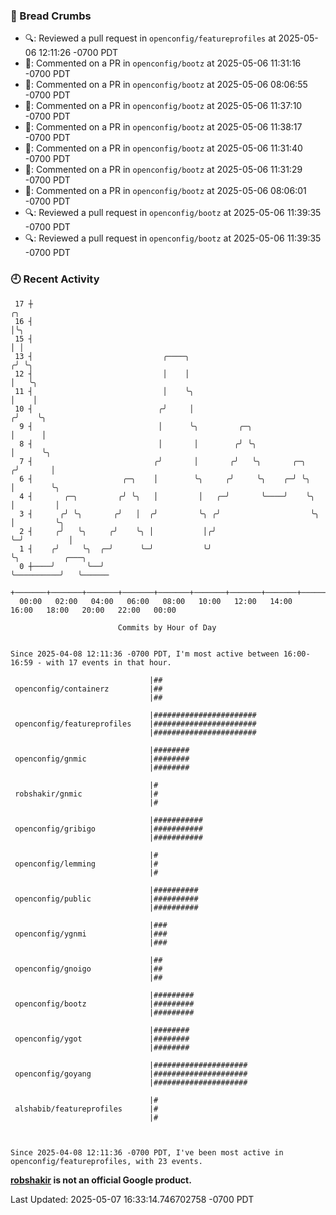 ### 🍞 Bread Crumbs

 * 🔍: Reviewed a pull request in  `openconfig/featureprofiles` at 2025-05-06 12:11:26 -0700 PDT
 * 💬: Commented on a PR in  `openconfig/bootz` at 2025-05-06 11:31:16 -0700 PDT
 * 💬: Commented on a PR in  `openconfig/bootz` at 2025-05-06 08:06:55 -0700 PDT
 * 💬: Commented on a PR in  `openconfig/bootz` at 2025-05-06 11:37:10 -0700 PDT
 * 💬: Commented on a PR in  `openconfig/bootz` at 2025-05-06 11:38:17 -0700 PDT
 * 💬: Commented on a PR in  `openconfig/bootz` at 2025-05-06 11:31:40 -0700 PDT
 * 💬: Commented on a PR in  `openconfig/bootz` at 2025-05-06 11:31:29 -0700 PDT
 * 💬: Commented on a PR in  `openconfig/bootz` at 2025-05-06 08:06:01 -0700 PDT
 * 🔍: Reviewed a pull request in  `openconfig/bootz` at 2025-05-06 11:39:35 -0700 PDT
 * 🔍: Reviewed a pull request in  `openconfig/bootz` at 2025-05-06 11:39:35 -0700 PDT

### 🕘 Recent Activity
```
 17 ┼                                                                    ╭╮
 16 ┤                                                                    │╰╮
 15 ┤                                                                    │ │
 13 ┤                             ╭────╮                                ╭╯ ╰╮
 12 ┤                             │    │                                │   ╰╮
 11 ┤                             │    ╰╮                               │    │
 10 ┤                            ╭╯     │                              ╭╯    ╰╮
  9 ┤                            │      ╰╮         ╭─╮                 │      │
  8 ┤                            │       │        ╭╯ ╰╮                │      ╰╮
  7 ┤                           ╭╯       │       ╭╯   ╰╮       ╭─╮    ╭╯       │
  6 ┤                    ╭─╮    │        ╰╮     ╭╯     ╰╮    ╭─╯ ╰╮   │        ╰╮
  4 ┤       ╭─╮         ╭╯ ╰╮   │         │   ╭─╯       ╰────╯    ╰╮  │         │
  3 ┤      ╭╯ ╰╮       ╭╯   │  ╭╯         ╰╮ ╭╯                    ╰╮ │         ╰╮
  2 ┤     ╭╯   ╰╮     ╭╯    ╰╮ │           │╭╯                      ╰─╯          │
  1 ┤    ╭╯     ╰╮  ╭─╯      ╰─╯           ╰╯                                    ╰╮          ╭───╮
  0 ┼────╯       ╰──╯                                                             ╰──────────╯   ╰──────
    +───────+───────+───────+───────+───────+───────+───────+───────+───────+───────+───────+───────+────
  00:00   02:00   04:00   06:00   08:00   10:00   12:00   14:00   16:00   18:00   20:00   22:00   00:00   

						Commits by Hour of Day


Since 2025-04-08 12:11:36 -0700 PDT, I'm most active between 16:00-16:59 - with 17 events in that hour.

```



```
                               |##
 openconfig/containerz         |##
                               |##

                               |#######################
 openconfig/featureprofiles    |#######################
                               |#######################

                               |########
 openconfig/gnmic              |########
                               |########

                               |#
 robshakir/gnmic               |#
                               |#

                               |###########
 openconfig/gribigo            |###########
                               |###########

                               |#
 openconfig/lemming            |#
                               |#

                               |##########
 openconfig/public             |##########
                               |##########

                               |###
 openconfig/ygnmi              |###
                               |###

                               |##
 openconfig/gnoigo             |##
                               |##

                               |#########
 openconfig/bootz              |#########
                               |#########

                               |########
 openconfig/ygot               |########
                               |########

                               |#####################
 openconfig/goyang             |#####################
                               |#####################

                               |#
 alshabib/featureprofiles      |#
                               |#



Since 2025-04-08 12:11:36 -0700 PDT, I've been most active in openconfig/featureprofiles, with 23 events.

```
**[robshakir](mailto:robjs@google.com) is not an official Google product.**  


Last Updated: 2025-05-07 16:33:14.746702758 -0700 PDT
